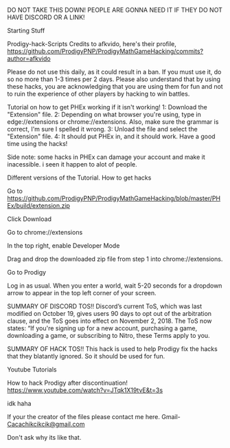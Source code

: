 DO NOT TAKE THIS DOWN! PEOPLE ARE GONNA NEED IT IF THEY DO NOT HAVE DISCORD OR A LINK!


Starting Stuff


Prodigy-hack-Scripts
Credits to afkvido, here's their profile, https://github.com/ProdigyPNP/ProdigyMathGameHacking/commits?author=afkvido

Please do not use this daily, as it could result in a ban. If you must use it, do so no more than 1-3 times per 2 days. Please also understand that by using these hacks, you are acknowledging that you are using them for fun and not to ruin the experience of other players by hacking to win battles.

Tutorial on how to get PHEx working if it isn't working! 1: Download the "Extension" file. 2: Depending on what browser you're using, type in edge://extensions or chrome://extensions. Also, make sure the grammar is correct, I'm sure I spelled it wrong. 3: Unload the file and select the "Extension" file. 4: It should put PHEx in, and it should work. Have a good time using the hacks!

Side note: some hacks in PHEx can damage your account and make it inacessible. i seen it happen to alot of people.

Different versions of the Tutorial. How to get hacks

Go to https://github.com/ProdigyPNP/ProdigyMathGameHacking/blob/master/PHEx/build/extension.zip

Click Download

Go to chrome://extensions

In the top right, enable Developer Mode

Drag and drop the downloaded zip file from step 1 into chrome://extensions.

Go to Prodigy

Log in as usual. When you enter a world, wait 5-20 seconds for a dropdown arrow to appear in the top left corner of your screen.

SUMMARY OF DISCORD TOS!! Discord’s current ToS, which was last modified on October 19, gives users 90 days to opt out of the arbitration clause, and the ToS goes into effect on November 2, 2018. The ToS now states: “If you're signing up for a new account, purchasing a game, downloading a game, or subscribing to Nitro, these Terms apply to you.

SUMMARY OF HACK TOS!! This hack is used to help Prodigy fix the hacks that they blatantly ignored. So it should be used for fun.



Youtube Tutorials

How to hack Prodigy after discontinuation! 
https://www.youtube.com/watch?v=JTqk1X19tvE&t=3s

idk haha























































If your the creator of the files please contact me here.  Gmail- Cacachikcikcik@gmail.com

Don't ask why its like that.
